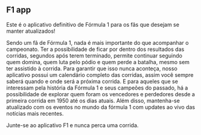 ## F1 app

Este é o aplicativo definitivo de Fórmula 1 para os fãs que desejam se manter atualizados!

Sendo um fã de Fórmula 1, nada é mais importante do que acompanhar o campeonato. Ter a possibilidade de ficar por dentro dos resultados das corridas, segundos após terem terminado, permite continuar seguindo quem domina, quem luta pelo pódio e quem perde a batalha, mesmo sem ter assistido à corrida. Para garantir que isso nunca aconteça, nosso aplicativo possui um calendário completo das corridas, assim você sempre saberá quando e onde será a próxima corrida. E para aqueles que se interessam pela história da Fórmula 1 e seus campeões do passado, há a possibilidade de explorar quem foram os vencedores e perdedores desde a primeira corrida em 1950 até os dias atuais. Além disso, mantenha-se atualizado com os eventos no mundo da fórmula 1 com updates ao vivo das notícias mais recentes.

Junte-se ao aplicativo F1 e nunca perca uma corrida.
